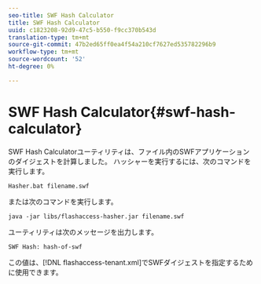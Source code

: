 ```yaml
---
seo-title: SWF Hash Calculator
title: SWF Hash Calculator
uuid: c1823208-92d9-47c5-b550-f9cc370b543d
translation-type: tm+mt
source-git-commit: 47b2ed65ff0ea4f54a210cf7627ed535782296b9
workflow-type: tm+mt
source-wordcount: '52'
ht-degree: 0%

---
```



# SWF Hash Calculator{#swf-hash-calculator}

SWF Hash Calculatorユーティリティは、ファイル内のSWFアプリケーションのダイジェストを計算しました。 ハッシャーを実行するには、次のコマンドを実行します。

```
Hasher.bat filename.swf
```

または次のコマンドを実行します。

```
java -jar libs/flashaccess-hasher.jar filename.swf
```

ユーティリティは次のメッセージを出力します。

```
SWF Hash: hash-of-swf
```

この値は、[!DNL flashaccess-tenant.xml]でSWFダイジェストを指定するために使用できます。
